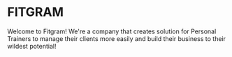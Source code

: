 # FITGRAM

Welcome to Fitgram! We're a company that creates solution for Personal Trainers to manage their clients more easily and build their business to their wildest potential!
